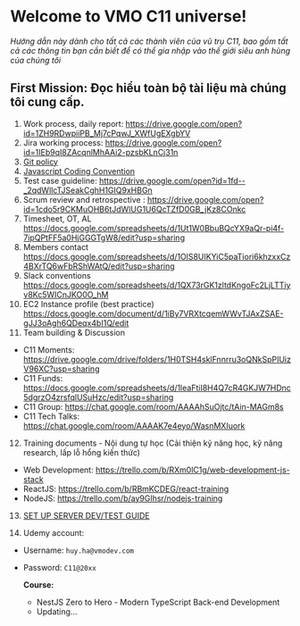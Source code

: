 # Welcome to VMO C11 universe!

_Hướng dẫn này dành cho tất cả các thành viên của vũ trụ C11, bao gồm tất cả các thông tin bạn cần biết để có thể gia nhập vào thế giới siêu anh hùng của chúng tôi_

## First Mission: Đọc hiểu toàn bộ tài liệu mà chúng tôi cung cấp.

1. Work process, daily report:
   https://drive.google.com/open?id=1ZH9RDwpiiPB_Mj7cPqwJ_XWfUgEXgbYV
2. Jira working process:
   https://drive.google.com/open?id=1IEb9qI8ZAcqnlMhAAi2-pzsbKLnCj31n
3. [Git policy](/documents/GIT_POLICY.md)
4. [Javascript Coding Convention](documents/JAVASCRIPT_STYLE_GUIDE.md)
5. Test case guideline:
   https://drive.google.com/open?id=1fd--_2qdWllcTJSeakCghH1GIQ9xHBGn
6. Scrum review and retrospective :
   https://drive.google.com/open?id=1cdo5r9CKMuOHB6tJdWlUG1U6QcTZfD0GB_jKz8COnkc
7. Timesheet, OT, AL
   https://docs.google.com/spreadsheets/d/1Ut1W0BbuBQcYX9aQr-pi4f-7ipQPtFF5a0HjGGGTgW8/edit?usp=sharing
8. Members contact
   https://docs.google.com/spreadsheets/d/1OlS8UIKYiC5paTiori6khzxxCz4BXrTQ6wFbRShWAtQ/edit?usp=sharing
9. Slack conventions
   https://docs.google.com/spreadsheets/d/1QX73rGK1zltdKngoFc2LjLTTiyv8Kc5WICnJKO0O_hM
10. EC2 Instance profile (best practice)
   https://docs.google.com/document/d/1iBy7VRXtcqemWWvTJAxZSAE-gJJ3oAgh6QDeqx4bI1Q/edit
11. Team building & Discussion

- C11 Moments: https://drive.google.com/drive/folders/1H0TSH4sklFnnrru3oQNkSpPIUizV96XC?usp=sharing
- C11 Funds: https://docs.google.com/spreadsheets/d/1leaFtiI8H4Q7cR4GKJW7HDnc5dgrzO4zrsfqlUSuHzc/edit?usp=sharing
- C11 Group: https://chat.google.com/room/AAAAhSuOjtc/tAin-MAGm8s
- C11 Tech Talks: https://chat.google.com/room/AAAAK7e4eyo/WasnMXIuork

12. Training documents - Nội dung tự học (Cải thiện kỹ năng học, kỹ năng research, lấp lỗ hổng kiến thức)

- Web Development: https://trello.com/b/RXm0lC1g/web-development-js-stack
- ReactJS: https://trello.com/b/RBmKCDEG/react-training
- NodeJS: https://trello.com/b/ay9GIhsr/nodejs-training

13. [SET UP SERVER DEV/TEST GUIDE](/documents/SET_UP_SERVER_GUIDE.md)

14. Udemy account:

- Username: `huy.ha@vmodev.com`
- Password: `C11@20xx`

  **Course:**

  - NestJS Zero to Hero - Modern TypeScript Back-end Development
  - Updating...
